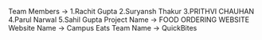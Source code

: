  Team Members -> 1.Rachit Gupta
                2.Suryansh Thakur
                3.PRITHVI CHAUHAN
                4.Parul Narwal
                5.Sahil Gupta
 Project Name -> FOOD ORDERING WEBSITE 
 Website Name -> Campus Eats
 Team Name -> QuickBites
